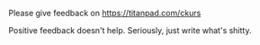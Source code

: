 Please give feedback on
https://titanpad.com/ckurs

Positive feedback doesn't help. Seriously, just write what's shitty.

